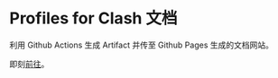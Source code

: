 # Profiles for Clash 文档

利用 Github Actions 生成 Artifact 并传至 Github Pages 生成的文档网站。

即刻[前往](https://pfc.lssa.fun)。
